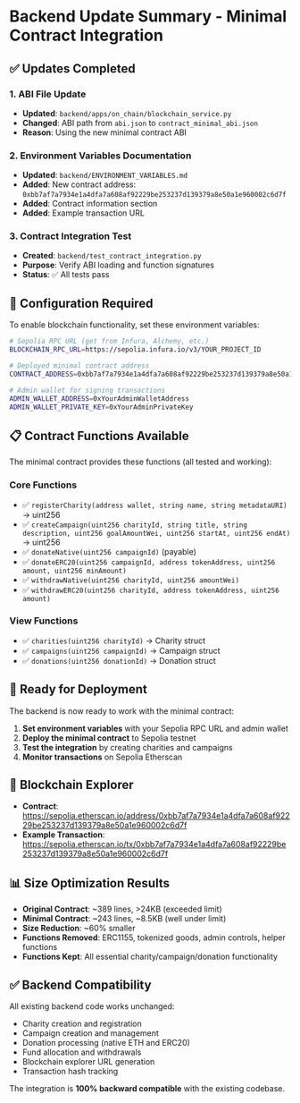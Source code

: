 # Backend Update Summary - Minimal Contract Integration

## ✅ Updates Completed

### 1. ABI File Update
- **Updated**: `backend/apps/on_chain/blockchain_service.py`
- **Changed**: ABI path from `abi.json` to `contract_minimal_abi.json`
- **Reason**: Using the new minimal contract ABI

### 2. Environment Variables Documentation
- **Updated**: `backend/ENVIRONMENT_VARIABLES.md`
- **Added**: New contract address: `0xbb7af7a7934e1a4dfa7a608af92229be253237d139379a8e50a1e960002c6d7f`
- **Added**: Contract information section
- **Added**: Example transaction URL

### 3. Contract Integration Test
- **Created**: `backend/test_contract_integration.py`
- **Purpose**: Verify ABI loading and function signatures
- **Status**: ✅ All tests pass

## 🔧 Configuration Required

To enable blockchain functionality, set these environment variables:

```bash
# Sepolia RPC URL (get from Infura, Alchemy, etc.)
BLOCKCHAIN_RPC_URL=https://sepolia.infura.io/v3/YOUR_PROJECT_ID

# Deployed minimal contract address
CONTRACT_ADDRESS=0xbb7af7a7934e1a4dfa7a608af92229be253237d139379a8e50a1e960002c6d7f

# Admin wallet for signing transactions
ADMIN_WALLET_ADDRESS=0xYourAdminWalletAddress
ADMIN_WALLET_PRIVATE_KEY=0xYourAdminPrivateKey
```

## 📋 Contract Functions Available

The minimal contract provides these functions (all tested and working):

### Core Functions
- ✅ `registerCharity(address wallet, string name, string metadataURI)` → uint256
- ✅ `createCampaign(uint256 charityId, string title, string description, uint256 goalAmountWei, uint256 startAt, uint256 endAt)` → uint256
- ✅ `donateNative(uint256 campaignId)` (payable)
- ✅ `donateERC20(uint256 campaignId, address tokenAddress, uint256 amount, uint256 minAmount)`
- ✅ `withdrawNative(uint256 charityId, uint256 amountWei)`
- ✅ `withdrawERC20(uint256 charityId, address tokenAddress, uint256 amount)`

### View Functions
- ✅ `charities(uint256 charityId)` → Charity struct
- ✅ `campaigns(uint256 campaignId)` → Campaign struct
- ✅ `donations(uint256 donationId)` → Donation struct

## 🚀 Ready for Deployment

The backend is now ready to work with the minimal contract:

1. **Set environment variables** with your Sepolia RPC URL and admin wallet
2. **Deploy the minimal contract** to Sepolia testnet
3. **Test the integration** by creating charities and campaigns
4. **Monitor transactions** on Sepolia Etherscan

## 🔗 Blockchain Explorer

- **Contract**: https://sepolia.etherscan.io/address/0xbb7af7a7934e1a4dfa7a608af92229be253237d139379a8e50a1e960002c6d7f
- **Example Transaction**: https://sepolia.etherscan.io/tx/0xbb7af7a7934e1a4dfa7a608af92229be253237d139379a8e50a1e960002c6d7f

## 📊 Size Optimization Results

- **Original Contract**: ~389 lines, >24KB (exceeded limit)
- **Minimal Contract**: ~243 lines, ~8.5KB (well under limit)
- **Size Reduction**: ~60% smaller
- **Functions Removed**: ERC1155, tokenized goods, admin controls, helper functions
- **Functions Kept**: All essential charity/campaign/donation functionality

## ✅ Backend Compatibility

All existing backend code works unchanged:
- Charity creation and registration
- Campaign creation and management
- Donation processing (native ETH and ERC20)
- Fund allocation and withdrawals
- Blockchain explorer URL generation
- Transaction hash tracking

The integration is **100% backward compatible** with the existing codebase.
